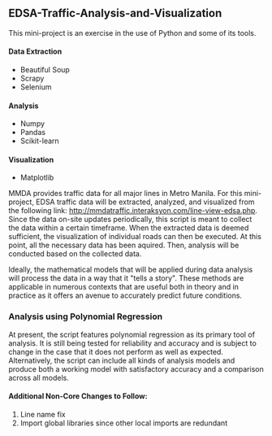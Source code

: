 ## EDSA-Traffic-Analysis-and-Visualization

This mini-project is an exercise in the use of Python and some of its tools.

#### Data Extraction
  * Beautiful Soup
  * Scrapy
  * Selenium 
#### Analysis
  * Numpy
  * Pandas
  * Scikit-learn
#### Visualization
  * Matplotlib

MMDA provides traffic data for all major lines in Metro Manila. For this mini-project, EDSA traffic data will be extracted, analyzed, and visualized from the following link: http://mmdatraffic.interaksyon.com/line-view-edsa.php. Since the data on-site updates periodically, this script is meant to collect the data within a certain timeframe. When the extracted data is deemed sufficient, the visualization of individual roads can then be executed. At this point, all the necessary data has been aquired. Then, analysis will be conducted based on the collected data.

Ideally, the mathematical models that will be applied during data analysis will process the data in a way that it "tells a story". These methods are applicable in numerous contexts that are useful both in theory and in practice as it offers an avenue to accurately predict future conditions. 

### Analysis using Polynomial Regression
At present, the script features polynomial regression as its primary tool of analysis. It is still being tested for reliability and accuracy and is subject to change in the case that it does not perform as well as expected. Alternatively, the script can include all kinds of analysis models and produce both a working model with satisfactory accuracy and a comparison across all models.

#### Additional Non-Core Changes to Follow: 
1. Line name fix
2. Import global libraries since other local imports are redundant
